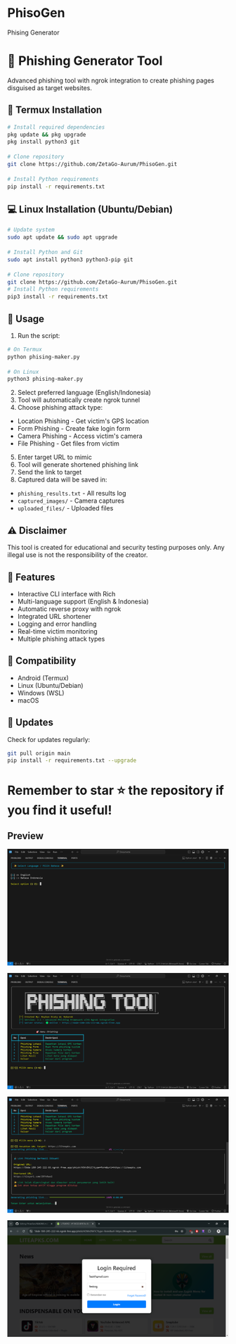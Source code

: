# PhisoGen
Phising Generator

# 🎣 Phishing Generator Tool

Advanced phishing tool with ngrok integration to create phishing pages disguised as target websites.

## 📱 Termux Installation
```bash
# Install required dependencies
pkg update && pkg upgrade
pkg install python3 git

# Clone repository
git clone https://github.com/ZetaGo-Aurum/PhisoGen.git

# Install Python requirements
pip install -r requirements.txt
```

## 💻 Linux Installation (Ubuntu/Debian)
```bash
# Update system
sudo apt update && sudo apt upgrade

# Install Python and Git
sudo apt install python3 python3-pip git

# Clone repository 
git clone https://github.com/ZetaGo-Aurum/PhisoGen.git
# Install Python requirements
pip3 install -r requirements.txt
```

## 🚀 Usage

1. Run the script:
```bash
# On Termux
python phising-maker.py

# On Linux
python3 phising-maker.py
```

2. Select preferred language (English/Indonesia)
3. Tool will automatically create ngrok tunnel
4. Choose phishing attack type:
- Location Phishing - Get victim's GPS location
- Form Phishing - Create fake login form
- Camera Phishing - Access victim's camera
- File Phishing - Get files from victim
5. Enter target URL to mimic
6. Tool will generate shortened phishing link
7. Send the link to target
8. Captured data will be saved in:
- `phishing_results.txt` - All results log
- `captured_images/` - Camera captures
- `uploaded_files/` - Uploaded files

## ⚠️ Disclaimer
This tool is created for educational and security testing purposes only. Any illegal use is not the responsibility of the creator.


## 🔑 Features
- Interactive CLI interface with Rich
- Multi-language support (English & Indonesia)
- Automatic reverse proxy with ngrok
- Integrated URL shortener
- Logging and error handling
- Real-time victim monitoring
- Multiple phishing attack types


## 📱 Compatibility

- Android (Termux)
- Linux (Ubuntu/Debian)
- Windows (WSL)
- macOS


## 🔄 Updates
Check for updates regularly:

```bash
git pull origin main
pip install -r requirements.txt --upgrade
```


# Remember to star ⭐ the repository if you find it useful!

## Preview

![preview1](https://github.com/ZetaGo-Aurum/PhisoGen/blob/main/Preview/Screenshot%202024-11-07%20182728.png)

![preview2](https://github.com/ZetaGo-Aurum/PhisoGen/blob/main/Preview/Screenshot%202024-11-07%20182746.png)

![preview3](https://github.com/ZetaGo-Aurum/PhisoGen/blob/main/Preview/Screenshot%202024-11-07%20182809.png)

![preview4](https://github.com/ZetaGo-Aurum/PhisoGen/blob/main/Preview/Screenshot%202024-11-07%20182914.png)


